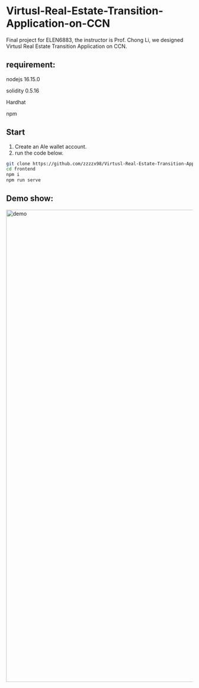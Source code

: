 # Virtusl-Real-Estate-Transition-Application-on-CCN
Final project for ELEN6883, the instructor is Prof. Chong Li, we designed Virtusl Real Estate Transition Application on CCN.

##  requirement:
nodejs 16.15.0

solidity 0.5.16

Hardhat

npm

## Start
1. Create an Ale wallet account.
2. run the code below.
```bash
git clone https://github.com/zzzzx98/Virtusl-Real-Estate-Transition-Application-on-CCN.git
cd frontend
npm i
npm run serve
```

##  Demo show:
<img width="1275" alt="demo" src="https://user-images.githubusercontent.com/93566978/168241607-45281f1d-22b1-4365-9b6d-94c172f236ff.png">

